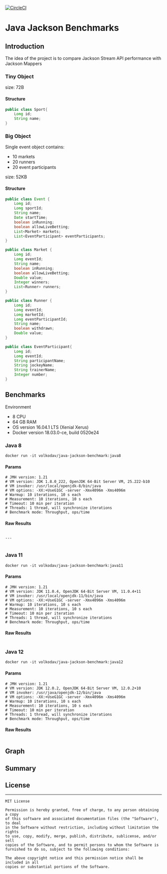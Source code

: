 [![CircleCI](https://circleci.com/gh/volkodavs/jackson-benchmark.svg?style=svg)](https://circleci.com/gh/volkodavs/jackson-benchmark)


# Java Jackson Benchmarks

## Introduction

The idea of the project is to compare Jackson Stream API performance with Jackson Mappers

### Tiny Object 
size: 72B

#### Structure 

```java
public class Sport{
    Long id;
    String name;
}
```

### Big Object 

Single event object contains: 
* 10 markets
* 20 runners 
* 20 event participants

size: 52KB

#### Structure 

```java
public class Event {
    Long id;
    Long sportId;
    String name;
    Date startTime;
    boolean inRunning;
    boolean allowLiveBetting;
    List<Market> markets;
    List<EventParticipant> eventParticipants;
}

public class Market {
    Long id;
    Long eventId;
    String name;
    boolean inRunning;
    boolean allowLiveBetting;
    Double value;
    Integer winners;
    List<Runner> runners;
}

public class Runner {
    Long id;
    Long eventId;
    Long marketId;
    Long eventParticipantId;
    String name;
    boolean withdrawn;
    Double value;
}

public class EventParticipant{
    Long id;
    Long eventId;
    String participantName;
    String jockeyName;
    String trainerName;
    Integer number;
}
```
 
## Benchmarks

Environment 

* 8 CPU
* 64 GB RAM
* OS version 16.04.1 LTS (Xenial Xerus)
* Docker version 18.03.0-ce, build 0520e24

### Java 8

```commandline
docker run -it volkodav/java-jackson-benchmark:java8
```

#### Params

```
# JMH version: 1.21
# VM version: JDK 1.8.0_222, OpenJDK 64-Bit Server VM, 25.222-b10
# VM invoker: /usr/local/openjdk-8/bin/java
# VM options: -XX:+UseG1GC -server -Xmx4096m -Xms4096m
# Warmup: 10 iterations, 10 s each
# Measurement: 10 iterations, 10 s each
# Timeout: 10 min per iteration
# Threads: 1 thread, will synchronize iterations
# Benchmark mode: Throughput, ops/time
```

#### Raw Results

```

---


```

### Java 11

```commandline
docker run -it volkodav/java-jackson-benchmark:java11
```

#### Params 

```
# JMH version: 1.21
# VM version: JDK 11.0.4, OpenJDK 64-Bit Server VM, 11.0.4+11
# VM invoker: /usr/local/openjdk-11/bin/java
# VM options: -XX:+UseG1GC -server -Xmx4096m -Xms4096m
# Warmup: 10 iterations, 10 s each
# Measurement: 10 iterations, 10 s each
# Timeout: 10 min per iteration
# Threads: 1 thread, will synchronize iterations
# Benchmark mode: Throughput, ops/time
```

#### Raw Results

```

```

### Java 12

```commandline
docker run -it volkodav/java-jackson-benchmark:java12
```


#### Params

```
# JMH version: 1.21
# VM version: JDK 12.0.2, OpenJDK 64-Bit Server VM, 12.0.2+10
# VM invoker: /usr/java/openjdk-12/bin/java
# VM options: -XX:+UseG1GC -server -Xmx4096m -Xms4096m
# Warmup: 10 iterations, 10 s each
# Measurement: 10 iterations, 10 s each
# Timeout: 10 min per iteration
# Threads: 1 thread, will synchronize iterations
# Benchmark mode: Throughput, ops/time
```

#### Raw Results

```

```

## Graph


## Summary 




## License
-------
    MIT License
    
    Permission is hereby granted, free of charge, to any person obtaining a copy
    of this software and associated documentation files (the "Software"), to deal
    in the Software without restriction, including without limitation the rights
    to use, copy, modify, merge, publish, distribute, sublicense, and/or sell
    copies of the Software, and to permit persons to whom the Software is
    furnished to do so, subject to the following conditions:
    
    The above copyright notice and this permission notice shall be included in all
    copies or substantial portions of the Software.
